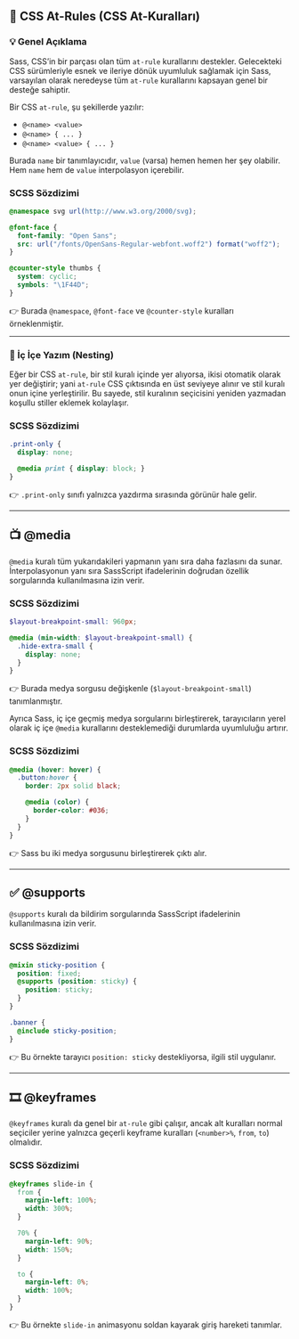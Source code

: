 ## 📜 CSS At-Rules (CSS At-Kuralları)

### 💡 Genel Açıklama

Sass, CSS’in bir parçası olan tüm `at-rule` kurallarını destekler. Gelecekteki CSS sürümleriyle esnek ve ileriye dönük uyumluluk sağlamak için Sass, varsayılan olarak neredeyse tüm `at-rule` kurallarını kapsayan genel bir desteğe sahiptir.

Bir CSS `at-rule`, şu şekillerde yazılır:

* `@<name> <value>`
* `@<name> { ... }`
* `@<name> <value> { ... }`

Burada `name` bir tanımlayıcıdır, `value` (varsa) hemen hemen her şey olabilir. Hem `name` hem de `value` interpolasyon içerebilir.

### SCSS Sözdizimi

```scss
@namespace svg url(http://www.w3.org/2000/svg);

@font-face {
  font-family: "Open Sans";
  src: url("/fonts/OpenSans-Regular-webfont.woff2") format("woff2");
}

@counter-style thumbs {
  system: cyclic;
  symbols: "\1F44D";
}
```

👉 Burada `@namespace`, `@font-face` ve `@counter-style` kuralları örneklenmiştir.

---

### 📂 İç İçe Yazım (Nesting)

Eğer bir CSS `at-rule`, bir stil kuralı içinde yer alıyorsa, ikisi otomatik olarak yer değiştirir; yani `at-rule` CSS çıktısında en üst seviyeye alınır ve stil kuralı onun içine yerleştirilir. Bu sayede, stil kuralının seçicisini yeniden yazmadan koşullu stiller eklemek kolaylaşır.

### SCSS Sözdizimi

```scss
.print-only {
  display: none;

  @media print { display: block; }
}
```

👉 `.print-only` sınıfı yalnızca yazdırma sırasında görünür hale gelir.

---

## 📺 @media

`@media` kuralı tüm yukarıdakileri yapmanın yanı sıra daha fazlasını da sunar. İnterpolasyonun yanı sıra SassScript ifadelerinin doğrudan özellik sorgularında kullanılmasına izin verir.

### SCSS Sözdizimi

```scss
$layout-breakpoint-small: 960px;

@media (min-width: $layout-breakpoint-small) {
  .hide-extra-small {
    display: none;
  }
}
```

👉 Burada medya sorgusu değişkenle (`$layout-breakpoint-small`) tanımlanmıştır.

Ayrıca Sass, iç içe geçmiş medya sorgularını birleştirerek, tarayıcıların yerel olarak iç içe `@media` kurallarını desteklemediği durumlarda uyumluluğu artırır.

### SCSS Sözdizimi

```scss
@media (hover: hover) {
  .button:hover {
    border: 2px solid black;

    @media (color) {
      border-color: #036;
    }
  }
}
```

👉 Sass bu iki medya sorgusunu birleştirerek çıktı alır.

---

## ✅ @supports

`@supports` kuralı da bildirim sorgularında SassScript ifadelerinin kullanılmasına izin verir.

### SCSS Sözdizimi

```scss
@mixin sticky-position {
  position: fixed;
  @supports (position: sticky) {
    position: sticky;
  }
}

.banner {
  @include sticky-position;
}
```

👉 Bu örnekte tarayıcı `position: sticky` destekliyorsa, ilgili stil uygulanır.

---

## 🎞️ @keyframes

`@keyframes` kuralı da genel bir `at-rule` gibi çalışır, ancak alt kuralları normal seçiciler yerine yalnızca geçerli keyframe kuralları (`<number>%`, `from`, `to`) olmalıdır.

### SCSS Sözdizimi

```scss
@keyframes slide-in {
  from {
    margin-left: 100%;
    width: 300%;
  }

  70% {
    margin-left: 90%;
    width: 150%;
  }

  to {
    margin-left: 0%;
    width: 100%;
  }
}
```

👉 Bu örnekte `slide-in` animasyonu soldan kayarak giriş hareketi tanımlar.
